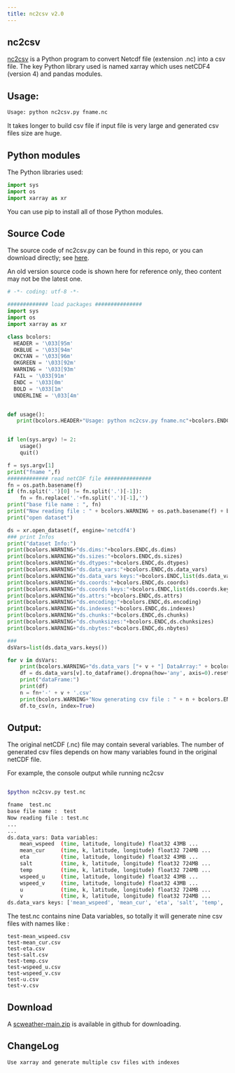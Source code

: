 ```yaml
---
title: nc2csv v2.0
---
```


## nc2csv

[nc2csv](https://github.com/hiltonchiang/scweather) is a Python program to convert Netcdf file (extension .nc) into a csv file. The key Python library used is named xarray which uses netCDF4 (version 4) and pandas modules.

## Usage:
```bash
Usage: python nc2csv.py fname.nc

```
It takes longer to build csv file if input file is very large and generated csv files size are huge.

## Python modules 

The Python libraries used:
```python
import sys
import os
import xarray as xr
```

You can use pip to install all of those Python modules.
## Source Code

The source code of nc2csv.py can be found in this repo, or you can download directly; see [here](#Download).

An old version source code is shown here for reference only, theo content may not be the latest one.

```python
# -*- coding: utf-8 -*-

############# load packages ###############
import sys
import os
import xarray as xr

class bcolors:
  HEADER = '\033[95m'
  OKBLUE = '\033[94m'
  OKCYAN = '\033[96m'
  OKGREEN = '\033[92m'
  WARNING = '\033[93m'
  FAIL = '\033[91m'
  ENDC = '\033[0m'
  BOLD = '\033[1m'
  UNDERLINE = '\033[4m'


def usage():
   print(bcolors.HEADER+"Usage: python nc2csv.py fname.nc"+bcolors.ENDC)


if len(sys.argv) != 2:
    usage()
    quit()

f = sys.argv[1]
print("fname ",f)
############# read netCDF file ###############
fn = os.path.basename(f)
if (fn.split('.')[0] != fn.split('.')[-1]):
    fn = fn.replace('.'+fn.split('.')[-1],'')
print("base file name : ", fn)
print("Now reading file : " + bcolors.WARNING + os.path.basename(f) + bcolors.ENDC)
print("open dataset")

ds = xr.open_dataset(f, engine='netcdf4')
### print Infos
print("dataset Info:")
print(bcolors.WARNING+"ds.dims:"+bcolors.ENDC,ds.dims)
print(bcolors.WARNING+"ds.sizes:"+bcolors.ENDC,ds.sizes)
print(bcolors.WARNING+"ds.dtypes:"+bcolors.ENDC,ds.dtypes)
print(bcolors.WARNING+"ds.data_vars:"+bcolors.ENDC,ds.data_vars)
print(bcolors.WARNING+"ds.data_vars keys:"+bcolors.ENDC,list(ds.data_vars.keys()))
print(bcolors.WARNING+"ds.coords:"+bcolors.ENDC,ds.coords)
print(bcolors.WARNING+"ds.coords keys:"+bcolors.ENDC,list(ds.coords.keys()))
print(bcolors.WARNING+"ds.attrs:"+bcolors.ENDC,ds.attrs)
print(bcolors.WARNING+"ds.encoding:"+bcolors.ENDC,ds.encoding)
print(bcolors.WARNING+"ds.indexes:"+bcolors.ENDC,ds.indexes)
print(bcolors.WARNING+"ds.chunks:"+bcolors.ENDC,ds.chunks)
print(bcolors.WARNING+"ds.chunksizes:"+bcolors.ENDC,ds.chunksizes)
print(bcolors.WARNING+"ds.nbytes:"+bcolors.ENDC,ds.nbytes)

###
dsVars=list(ds.data_vars.keys())

for v in dsVars:
    print(bcolors.WARNING+"ds.data_vars ["+ v + "] DataArray:" + bcolors.ENDC)
    df = ds.data_vars[v].to_dataframe().dropna(how='any', axis=0).reset_index()
    print("dataFrame:")
    print(df)
    n = fn+'-' + v + '.csv'
    print(bcolors.WARNING+"Now generating csv file : " + n + bcolors.ENDC)
    df.to_csv(n, index=True)

```


## Output:

The original netCDF (.nc) file may contain several variables. The number of generated csv files depends on how many variables found in the original netCDF file.

For example, the console output while running nc2csv
```bash 

$python nc2csv.py test.nc

fname  test.nc
base file name :  test
Now reading file : test.nc
...
...
ds.data_vars: Data variables:
    mean_wspeed  (time, latitude, longitude) float32 43MB ...
    mean_cur     (time, k, latitude, longitude) float32 724MB ...
    eta          (time, latitude, longitude) float32 43MB ...
    salt         (time, k, latitude, longitude) float32 724MB ...
    temp         (time, k, latitude, longitude) float32 724MB ...
    wspeed_u     (time, latitude, longitude) float32 43MB ...
    wspeed_v     (time, latitude, longitude) float32 43MB ...
    u            (time, k, latitude, longitude) float32 724MB ...
    v            (time, k, latitude, longitude) float32 724MB ...
ds.data_vars keys: ['mean_wspeed', 'mean_cur', 'eta', 'salt', 'temp', 'wspeed_u', 'wspeed_v', 'u', 'v']

```
The test.nc contains nine Data variables, so totally it will generate nine csv files with names like :

    test-mean_wspeed.csv
    test-mean_cur.csv
    test-eta.csv
    test-salt.csv
    test-temp.csv
    test-wspeed_u.csv
    test-wspeed_v.csv
    test-u.csv
    test-v.csv

## Download

A [scweather-main.zip](https://github.com/hiltonchiang/scweather/archive/refs/heads/main.zip) is available in github for downloading.

## ChangeLog

    Use xarray and generate multiple csv files with indexes

